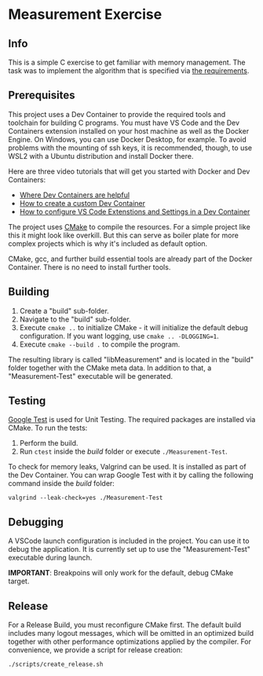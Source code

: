 # Measurement Exercise

## Info

This is a simple C exercise to get familiar with memory management. The task was to implement the algorithm that is specified via [the requirements](./doc/requirements.md).

## Prerequisites

This project uses a Dev Container to provide the required tools and toolchain for building C programs. You must have VS Code and the Dev Containers extension installed on your host machine as well as the Docker Engine. On Windows, you can use Docker Desktop, for example. To avoid problems with the mounting of ssh keys, it is recommended, though, to use WSL2 with a Ubuntu distribution and install Docker there.

Here are three video tutorials that will get you started with Docker and Dev Containers:
- [Where Dev Containers are helpful](https://youtu.be/9F-jbT-pHkg?si=yW4RThXZNC0SMIyl)
- [How to create a custom Dev Container](https://youtu.be/7P0pTECkiN8?si=51YPKbUzL7OlAs80)
- [How to configure VS Code Extenstions and Settings in a Dev Container](https://youtu.be/W84R1CxtF0c?si=YBhBRzKk1lgCKEyz)

The project uses [CMake](https://cmake.org/) to compile the resources. For a simple project like this it might look like overkill. But this can serve as boiler plate for more complex projects which is why it's included as default option.

CMake, gcc, and further build essential tools are already part of the Docker Container. There is no need to install further tools.

## Building

1. Create a "build" sub-folder.
2. Navigate to the "build" sub-folder.
3. Execute ``cmake ..`` to initialize CMake - it will initialize the default debug configuration. If you want logging, use ``cmake .. -DLOGGING=1``.
4. Execute ``cmake --build .`` to compile the program.

The resulting library is called "libMeasurement" and is located in the "build" folder together with the CMake meta data. In addition to that, a "Measurement-Test" executable will be generated.

## Testing

[Google Test](https://google.github.io/googletest/) is used for Unit Testing. The required packages are installed via CMake. To run the tests:

1. Perform the build.
2. Run ``ctest`` inside the _build_ folder or execute ``./Measurement-Test``.

To check for memory leaks, Valgrind can be used. It is installed as part of the Dev Container. You can wrap Google Test with it by calling the following command inside the _build_ folder:

````
valgrind --leak-check=yes ./Measurement-Test
````

## Debugging

A VSCode launch configuration is included in the project. You can use it to debug the application. It is currently set up to use the "Measurement-Test" executable during launch.

**IMPORTANT**: Breakpoins will only work for the default, debug CMake target.

## Release

For a Release Build, you must reconfigure CMake first. The default build includes many logout messages, which will be omitted in an optimized build together with other performance optimizations applied by the compiler. For convenience, we provide a script for release creation:

````
./scripts/create_release.sh
````

